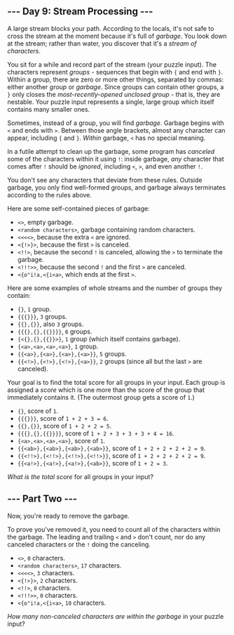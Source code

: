 <article class="day-desc"><h2>--- Day 9: Stream Processing ---</h2><p>A large stream blocks your path. According to the locals, it's not safe to <span title="&quot;Don't cross the streams!&quot;, they yell, even though there's only one. They seem to think they're hilarious.">cross the stream</span> at the moment because it's full of <em>garbage</em>. You look down at the stream; rather than water, you discover that it's a <em>stream of characters</em>.</p>
<p>You sit for a while and record part of the stream (your puzzle input). The characters represent <em>groups</em> - sequences that begin with <code>{</code> and end with <code>}</code>. Within a group, there are zero or more other things, separated by commas: either another <em>group</em> or <em>garbage</em>. Since groups can contain other groups, a <code>}</code> only closes the <em>most-recently-opened unclosed group</em> - that is, they are nestable. Your puzzle input represents a single, large group which itself contains many smaller ones.</p>
<p>Sometimes, instead of a group, you will find <em>garbage</em>. Garbage begins with <code>&lt;</code> and ends with <code>&gt;</code>. Between those angle brackets, almost any character can appear, including <code>{</code> and <code>}</code>. <em>Within</em> garbage, <code>&lt;</code> has no special meaning.</p>
<p>In a futile attempt to clean up the garbage, some program has <em>canceled</em> some of the characters within it using <code>!</code>: inside garbage, <em>any</em> character that comes after <code>!</code> should be <em>ignored</em>, including <code>&lt;</code>, <code>&gt;</code>, and even another <code>!</code>.</p>
<p>You don't see any characters that deviate from these rules.  Outside garbage, you only find well-formed groups, and garbage always terminates according to the rules above.</p>
<p>Here are some self-contained pieces of garbage:</p>
<ul>
<li><code>&lt;&gt;</code>, empty garbage.</li>
<li><code>&lt;random characters&gt;</code>, garbage containing random characters.</li>
<li><code>&lt;&lt;&lt;&lt;&gt;</code>, because the extra <code>&lt;</code> are ignored.</li>
<li><code>&lt;{!&gt;}&gt;</code>, because the first <code>&gt;</code> is canceled.</li>
<li><code>&lt;!!&gt;</code>, because the second <code>!</code> is canceled, allowing the <code>&gt;</code> to terminate the garbage.</li>
<li><code>&lt;!!!&gt;&gt;</code>, because the second <code>!</code> and the first <code>&gt;</code> are canceled.</li>
<li><code>&lt;{o"i!a,&lt;{i&lt;a&gt;</code>, which ends at the first <code>&gt;</code>.</li>
</ul>
<p>Here are some examples of whole streams and the number of groups they contain:</p>
<ul>
<li><code>{}</code>, <code>1</code> group.</li>
<li><code>{{{}}}</code>, <code>3</code> groups.</li>
<li><code>{{},{}}</code>, also <code>3</code> groups.</li>
<li><code>{{{},{},{{}}}}</code>, <code>6</code> groups.</li>
<li><code>{&lt;{},{},{{}}&gt;}</code>, <code>1</code> group (which itself contains garbage).</li>
<li><code>{&lt;a&gt;,&lt;a&gt;,&lt;a&gt;,&lt;a&gt;}</code>, <code>1</code> group.</li>
<li><code>{{&lt;a&gt;},{&lt;a&gt;},{&lt;a&gt;},{&lt;a&gt;}}</code>, <code>5</code> groups.</li>
<li><code>{{&lt;!&gt;},{&lt;!&gt;},{&lt;!&gt;},{&lt;a&gt;}}</code>, <code>2</code> groups (since all but the last <code>&gt;</code> are canceled).</li>
</ul>
<p>Your goal is to find the total score for all groups in your input. Each group is assigned a <em>score</em> which is one more than the score of the group that immediately contains it. (The outermost group gets a score of <code>1</code>.)</p>
<ul>
<li><code>{}</code>, score of <code>1</code>.</li>
<li><code>{{{}}}</code>, score of <code>1 + 2 + 3 = 6</code>.</li>
<li><code>{{},{}}</code>, score of <code>1 + 2 + 2 = 5</code>.</li>
<li><code>{{{},{},{{}}}}</code>, score of <code>1 + 2 + 3 + 3 + 3 + 4 = 16</code>.</li>
<li><code>{&lt;a&gt;,&lt;a&gt;,&lt;a&gt;,&lt;a&gt;}</code>, score of <code>1</code>.</li>
<li><code>{{&lt;ab&gt;},{&lt;ab&gt;},{&lt;ab&gt;},{&lt;ab&gt;}}</code>, score of <code>1 + 2 + 2 + 2 + 2 = 9</code>.</li>
<li><code>{{&lt;!!&gt;},{&lt;!!&gt;},{&lt;!!&gt;},{&lt;!!&gt;}}</code>, score of <code>1 + 2 + 2 + 2 + 2 = 9</code>.</li>
<li><code>{{&lt;a!&gt;},{&lt;a!&gt;},{&lt;a!&gt;},{&lt;ab&gt;}}</code>, score of <code>1 + 2 = 3</code>.</li>
</ul>
<p><em>What is the total score</em> for all groups in your input?</p>
</article>
<article class="day-desc"><h2 id="part2">--- Part Two ---</h2><p>Now, you're ready to remove the garbage.</p>
<p>To prove you've removed it, you need to count all of the characters within the garbage.  The leading and trailing <code>&lt;</code> and <code>&gt;</code> don't count, nor do any canceled characters or the <code>!</code> doing the canceling.</p>
<ul>
<li><code>&lt;&gt;</code>, <code>0</code> characters.</li>
<li><code>&lt;random characters&gt;</code>, <code>17</code> characters.</li>
<li><code>&lt;&lt;&lt;&lt;&gt;</code>, <code>3</code> characters.</li>
<li><code>&lt;{!&gt;}&gt;</code>, <code>2</code> characters.</li>
<li><code>&lt;!!&gt;</code>, <code>0</code> characters.</li>
<li><code>&lt;!!!&gt;&gt;</code>, <code>0</code> characters.</li>
<li><code>&lt;{o"i!a,&lt;{i&lt;a&gt;</code>, <code>10</code> characters.</li>
</ul>
<p><em>How many non-canceled characters are within the garbage</em> in your puzzle input?</p>
</article>
